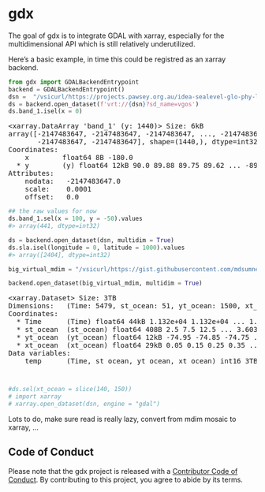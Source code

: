 
<!-- README.md is generated from README.Rmd. Please edit that file -->

# gdx

<!-- badges: start -->

<!-- badges: end -->

The goal of gdx is to integrate GDAL with xarray, especially for the
multidimensional API which is still relatively underutilized.

Here’s a basic example, in time this could be registred as an xarray
backend.

``` python
from gdx import GDALBackendEntrypoint
backend = GDALBackendEntrypoint()
dsn =  "/vsicurl/https://projects.pawsey.org.au/idea-sealevel-glo-phy-l4-nrt-008-046/data.marine.copernicus.eu/SEALEVEL_GLO_PHY_L4_NRT_008_046/cmems_obs-sl_glo_phy-ssh_nrt_allsat-l4-duacs-0.125deg_P1D_202506/2025/08/nrt_global_allsat_phy_l4_20250825_20250825.nc"
ds = backend.open_dataset(f'vrt://{dsn}?sd_name=vgos')
ds.band_1.isel(x = 0)
```

<div><svg style="position: absolute; width: 0; height: 0; overflow: hidden">
<defs>
<symbol id="icon-database" viewBox="0 0 32 32">
<path d="M16 0c-8.837 0-16 2.239-16 5v4c0 2.761 7.163 5 16 5s16-2.239 16-5v-4c0-2.761-7.163-5-16-5z"></path>
<path d="M16 17c-8.837 0-16-2.239-16-5v6c0 2.761 7.163 5 16 5s16-2.239 16-5v-6c0 2.761-7.163 5-16 5z"></path>
<path d="M16 26c-8.837 0-16-2.239-16-5v6c0 2.761 7.163 5 16 5s16-2.239 16-5v-6c0 2.761-7.163 5-16 5z"></path>
</symbol>
<symbol id="icon-file-text2" viewBox="0 0 32 32">
<path d="M28.681 7.159c-0.694-0.947-1.662-2.053-2.724-3.116s-2.169-2.030-3.116-2.724c-1.612-1.182-2.393-1.319-2.841-1.319h-15.5c-1.378 0-2.5 1.121-2.5 2.5v27c0 1.378 1.122 2.5 2.5 2.5h23c1.378 0 2.5-1.122 2.5-2.5v-19.5c0-0.448-0.137-1.23-1.319-2.841zM24.543 5.457c0.959 0.959 1.712 1.825 2.268 2.543h-4.811v-4.811c0.718 0.556 1.584 1.309 2.543 2.268zM28 29.5c0 0.271-0.229 0.5-0.5 0.5h-23c-0.271 0-0.5-0.229-0.5-0.5v-27c0-0.271 0.229-0.5 0.5-0.5 0 0 15.499-0 15.5 0v7c0 0.552 0.448 1 1 1h7v19.5z"></path>
<path d="M23 26h-14c-0.552 0-1-0.448-1-1s0.448-1 1-1h14c0.552 0 1 0.448 1 1s-0.448 1-1 1z"></path>
<path d="M23 22h-14c-0.552 0-1-0.448-1-1s0.448-1 1-1h14c0.552 0 1 0.448 1 1s-0.448 1-1 1z"></path>
<path d="M23 18h-14c-0.552 0-1-0.448-1-1s0.448-1 1-1h14c0.552 0 1 0.448 1 1s-0.448 1-1 1z"></path>
</symbol>
</defs>
</svg>
<style>/* CSS stylesheet for displaying xarray objects in jupyterlab.
 *
 */
&#10;:root {
  --xr-font-color0: var(
    --jp-content-font-color0,
    var(--pst-color-text-base rgba(0, 0, 0, 1))
  );
  --xr-font-color2: var(
    --jp-content-font-color2,
    var(--pst-color-text-base, rgba(0, 0, 0, 0.54))
  );
  --xr-font-color3: var(
    --jp-content-font-color3,
    var(--pst-color-text-base, rgba(0, 0, 0, 0.38))
  );
  --xr-border-color: var(
    --jp-border-color2,
    hsl(from var(--pst-color-on-background, white) h s calc(l - 10))
  );
  --xr-disabled-color: var(
    --jp-layout-color3,
    hsl(from var(--pst-color-on-background, white) h s calc(l - 40))
  );
  --xr-background-color: var(
    --jp-layout-color0,
    var(--pst-color-on-background, white)
  );
  --xr-background-color-row-even: var(
    --jp-layout-color1,
    hsl(from var(--pst-color-on-background, white) h s calc(l - 5))
  );
  --xr-background-color-row-odd: var(
    --jp-layout-color2,
    hsl(from var(--pst-color-on-background, white) h s calc(l - 15))
  );
}
&#10;html[theme="dark"],
html[data-theme="dark"],
body[data-theme="dark"],
body.vscode-dark {
  --xr-font-color0: var(
    --jp-content-font-color0,
    var(--pst-color-text-base, rgba(255, 255, 255, 1))
  );
  --xr-font-color2: var(
    --jp-content-font-color2,
    var(--pst-color-text-base, rgba(255, 255, 255, 0.54))
  );
  --xr-font-color3: var(
    --jp-content-font-color3,
    var(--pst-color-text-base, rgba(255, 255, 255, 0.38))
  );
  --xr-border-color: var(
    --jp-border-color2,
    hsl(from var(--pst-color-on-background, #111111) h s calc(l + 10))
  );
  --xr-disabled-color: var(
    --jp-layout-color3,
    hsl(from var(--pst-color-on-background, #111111) h s calc(l + 40))
  );
  --xr-background-color: var(
    --jp-layout-color0,
    var(--pst-color-on-background, #111111)
  );
  --xr-background-color-row-even: var(
    --jp-layout-color1,
    hsl(from var(--pst-color-on-background, #111111) h s calc(l + 5))
  );
  --xr-background-color-row-odd: var(
    --jp-layout-color2,
    hsl(from var(--pst-color-on-background, #111111) h s calc(l + 15))
  );
}
&#10;.xr-wrap {
  display: block !important;
  min-width: 300px;
  max-width: 700px;
}
&#10;.xr-text-repr-fallback {
  /* fallback to plain text repr when CSS is not injected (untrusted notebook) */
  display: none;
}
&#10;.xr-header {
  padding-top: 6px;
  padding-bottom: 6px;
  margin-bottom: 4px;
  border-bottom: solid 1px var(--xr-border-color);
}
&#10;.xr-header > div,
.xr-header > ul {
  display: inline;
  margin-top: 0;
  margin-bottom: 0;
}
&#10;.xr-obj-type,
.xr-array-name {
  margin-left: 2px;
  margin-right: 10px;
}
&#10;.xr-obj-type {
  color: var(--xr-font-color2);
}
&#10;.xr-sections {
  padding-left: 0 !important;
  display: grid;
  grid-template-columns: 150px auto auto 1fr 0 20px 0 20px;
}
&#10;.xr-section-item {
  display: contents;
}
&#10;.xr-section-item input {
  display: inline-block;
  opacity: 0;
  height: 0;
}
&#10;.xr-section-item input + label {
  color: var(--xr-disabled-color);
  border: 2px solid transparent !important;
}
&#10;.xr-section-item input:enabled + label {
  cursor: pointer;
  color: var(--xr-font-color2);
}
&#10;.xr-section-item input:focus + label {
  border: 2px solid var(--xr-font-color0) !important;
}
&#10;.xr-section-item input:enabled + label:hover {
  color: var(--xr-font-color0);
}
&#10;.xr-section-summary {
  grid-column: 1;
  color: var(--xr-font-color2);
  font-weight: 500;
}
&#10;.xr-section-summary > span {
  display: inline-block;
  padding-left: 0.5em;
}
&#10;.xr-section-summary-in:disabled + label {
  color: var(--xr-font-color2);
}
&#10;.xr-section-summary-in + label:before {
  display: inline-block;
  content: "►";
  font-size: 11px;
  width: 15px;
  text-align: center;
}
&#10;.xr-section-summary-in:disabled + label:before {
  color: var(--xr-disabled-color);
}
&#10;.xr-section-summary-in:checked + label:before {
  content: "▼";
}
&#10;.xr-section-summary-in:checked + label > span {
  display: none;
}
&#10;.xr-section-summary,
.xr-section-inline-details {
  padding-top: 4px;
  padding-bottom: 4px;
}
&#10;.xr-section-inline-details {
  grid-column: 2 / -1;
}
&#10;.xr-section-details {
  display: none;
  grid-column: 1 / -1;
  margin-bottom: 5px;
}
&#10;.xr-section-summary-in:checked ~ .xr-section-details {
  display: contents;
}
&#10;.xr-array-wrap {
  grid-column: 1 / -1;
  display: grid;
  grid-template-columns: 20px auto;
}
&#10;.xr-array-wrap > label {
  grid-column: 1;
  vertical-align: top;
}
&#10;.xr-preview {
  color: var(--xr-font-color3);
}
&#10;.xr-array-preview,
.xr-array-data {
  padding: 0 5px !important;
  grid-column: 2;
}
&#10;.xr-array-data,
.xr-array-in:checked ~ .xr-array-preview {
  display: none;
}
&#10;.xr-array-in:checked ~ .xr-array-data,
.xr-array-preview {
  display: inline-block;
}
&#10;.xr-dim-list {
  display: inline-block !important;
  list-style: none;
  padding: 0 !important;
  margin: 0;
}
&#10;.xr-dim-list li {
  display: inline-block;
  padding: 0;
  margin: 0;
}
&#10;.xr-dim-list:before {
  content: "(";
}
&#10;.xr-dim-list:after {
  content: ")";
}
&#10;.xr-dim-list li:not(:last-child):after {
  content: ",";
  padding-right: 5px;
}
&#10;.xr-has-index {
  font-weight: bold;
}
&#10;.xr-var-list,
.xr-var-item {
  display: contents;
}
&#10;.xr-var-item > div,
.xr-var-item label,
.xr-var-item > .xr-var-name span {
  background-color: var(--xr-background-color-row-even);
  border-color: var(--xr-background-color-row-odd);
  margin-bottom: 0;
  padding-top: 2px;
}
&#10;.xr-var-item > .xr-var-name:hover span {
  padding-right: 5px;
}
&#10;.xr-var-list > li:nth-child(odd) > div,
.xr-var-list > li:nth-child(odd) > label,
.xr-var-list > li:nth-child(odd) > .xr-var-name span {
  background-color: var(--xr-background-color-row-odd);
  border-color: var(--xr-background-color-row-even);
}
&#10;.xr-var-name {
  grid-column: 1;
}
&#10;.xr-var-dims {
  grid-column: 2;
}
&#10;.xr-var-dtype {
  grid-column: 3;
  text-align: right;
  color: var(--xr-font-color2);
}
&#10;.xr-var-preview {
  grid-column: 4;
}
&#10;.xr-index-preview {
  grid-column: 2 / 5;
  color: var(--xr-font-color2);
}
&#10;.xr-var-name,
.xr-var-dims,
.xr-var-dtype,
.xr-preview,
.xr-attrs dt {
  white-space: nowrap;
  overflow: hidden;
  text-overflow: ellipsis;
  padding-right: 10px;
}
&#10;.xr-var-name:hover,
.xr-var-dims:hover,
.xr-var-dtype:hover,
.xr-attrs dt:hover {
  overflow: visible;
  width: auto;
  z-index: 1;
}
&#10;.xr-var-attrs,
.xr-var-data,
.xr-index-data {
  display: none;
  border-top: 2px dotted var(--xr-background-color);
  padding-bottom: 20px !important;
  padding-top: 10px !important;
}
&#10;.xr-var-attrs-in + label,
.xr-var-data-in + label,
.xr-index-data-in + label {
  padding: 0 1px;
}
&#10;.xr-var-attrs-in:checked ~ .xr-var-attrs,
.xr-var-data-in:checked ~ .xr-var-data,
.xr-index-data-in:checked ~ .xr-index-data {
  display: block;
}
&#10;.xr-var-data > table {
  float: right;
}
&#10;.xr-var-data > pre,
.xr-index-data > pre,
.xr-var-data > table > tbody > tr {
  background-color: transparent !important;
}
&#10;.xr-var-name span,
.xr-var-data,
.xr-index-name div,
.xr-index-data,
.xr-attrs {
  padding-left: 25px !important;
}
&#10;.xr-attrs,
.xr-var-attrs,
.xr-var-data,
.xr-index-data {
  grid-column: 1 / -1;
}
&#10;dl.xr-attrs {
  padding: 0;
  margin: 0;
  display: grid;
  grid-template-columns: 125px auto;
}
&#10;.xr-attrs dt,
.xr-attrs dd {
  padding: 0;
  margin: 0;
  float: left;
  padding-right: 10px;
  width: auto;
}
&#10;.xr-attrs dt {
  font-weight: normal;
  grid-column: 1;
}
&#10;.xr-attrs dt:hover span {
  display: inline-block;
  background: var(--xr-background-color);
  padding-right: 10px;
}
&#10;.xr-attrs dd {
  grid-column: 2;
  white-space: pre-wrap;
  word-break: break-all;
}
&#10;.xr-icon-database,
.xr-icon-file-text2,
.xr-no-icon {
  display: inline-block;
  vertical-align: middle;
  width: 1em;
  height: 1.5em !important;
  stroke-width: 0;
  stroke: currentColor;
  fill: currentColor;
}
&#10;.xr-var-attrs-in:checked + label > .xr-icon-file-text2,
.xr-var-data-in:checked + label > .xr-icon-database,
.xr-index-data-in:checked + label > .xr-icon-database {
  color: var(--xr-font-color0);
  filter: drop-shadow(1px 1px 5px var(--xr-font-color2));
  stroke-width: 0.8px;
}
</style><pre class='xr-text-repr-fallback'>&lt;xarray.DataArray &#x27;band_1&#x27; (y: 1440)&gt; Size: 6kB
array([-2147483647, -2147483647, -2147483647, ..., -2147483647,
       -2147483647, -2147483647], shape=(1440,), dtype=int32)
Coordinates:
    x        float64 8B -180.0
  * y        (y) float64 12kB 90.0 89.88 89.75 89.62 ... -89.62 -89.75 -89.88
Attributes:
    nodata:   -2147483647.0
    scale:    0.0001
    offset:   0.0</pre><div class='xr-wrap' style='display:none'><div class='xr-header'><div class='xr-obj-type'>xarray.DataArray</div><div class='xr-array-name'>'band_1'</div><ul class='xr-dim-list'><li><span class='xr-has-index'>y</span>: 1440</li></ul></div><ul class='xr-sections'><li class='xr-section-item'><div class='xr-array-wrap'><input id='section-58d2cef0-a662-4b63-a603-25e725f80a8f' class='xr-array-in' type='checkbox' checked><label for='section-58d2cef0-a662-4b63-a603-25e725f80a8f' title='Show/hide data repr'><svg class='icon xr-icon-database'><use xlink:href='#icon-database'></use></svg></label><div class='xr-array-preview xr-preview'><span>-2147483647 -2147483647 -2147483647 ... -2147483647 -2147483647</span></div><div class='xr-array-data'><pre>array([-2147483647, -2147483647, -2147483647, ..., -2147483647,
       -2147483647, -2147483647], shape=(1440,), dtype=int32)</pre></div></div></li><li class='xr-section-item'><input id='section-126a8da7-1e0f-4682-b325-b247f0feb170' class='xr-section-summary-in' type='checkbox'  checked><label for='section-126a8da7-1e0f-4682-b325-b247f0feb170' class='xr-section-summary' >Coordinates: <span>(2)</span></label><div class='xr-section-inline-details'></div><div class='xr-section-details'><ul class='xr-var-list'><li class='xr-var-item'><div class='xr-var-name'><span>x</span></div><div class='xr-var-dims'>()</div><div class='xr-var-dtype'>float64</div><div class='xr-var-preview xr-preview'>-180.0</div><input id='attrs-aecb3dcc-72a2-4aa6-854f-d5f7eff8026d' class='xr-var-attrs-in' type='checkbox' disabled><label for='attrs-aecb3dcc-72a2-4aa6-854f-d5f7eff8026d' title='Show/Hide attributes'><svg class='icon xr-icon-file-text2'><use xlink:href='#icon-file-text2'></use></svg></label><input id='data-d6738ff0-6f92-4a73-bb47-fa42f855a487' class='xr-var-data-in' type='checkbox'><label for='data-d6738ff0-6f92-4a73-bb47-fa42f855a487' title='Show/Hide data repr'><svg class='icon xr-icon-database'><use xlink:href='#icon-database'></use></svg></label><div class='xr-var-attrs'><dl class='xr-attrs'></dl></div><div class='xr-var-data'><pre>array(-180.)</pre></div></li><li class='xr-var-item'><div class='xr-var-name'><span class='xr-has-index'>y</span></div><div class='xr-var-dims'>(y)</div><div class='xr-var-dtype'>float64</div><div class='xr-var-preview xr-preview'>90.0 89.88 89.75 ... -89.75 -89.88</div><input id='attrs-70ff3797-1b33-4002-a9bc-c4bbe0d76326' class='xr-var-attrs-in' type='checkbox' disabled><label for='attrs-70ff3797-1b33-4002-a9bc-c4bbe0d76326' title='Show/Hide attributes'><svg class='icon xr-icon-file-text2'><use xlink:href='#icon-file-text2'></use></svg></label><input id='data-bd47357a-3229-4771-9a1f-177dc59615cf' class='xr-var-data-in' type='checkbox'><label for='data-bd47357a-3229-4771-9a1f-177dc59615cf' title='Show/Hide data repr'><svg class='icon xr-icon-database'><use xlink:href='#icon-database'></use></svg></label><div class='xr-var-attrs'><dl class='xr-attrs'></dl></div><div class='xr-var-data'><pre>array([ 90.   ,  89.875,  89.75 , ..., -89.625, -89.75 , -89.875],
      shape=(1440,))</pre></div></li></ul></div></li><li class='xr-section-item'><input id='section-5aed8f11-d3cf-453a-8584-d52a4c19d12e' class='xr-section-summary-in' type='checkbox'  ><label for='section-5aed8f11-d3cf-453a-8584-d52a4c19d12e' class='xr-section-summary' >Indexes: <span>(1)</span></label><div class='xr-section-inline-details'></div><div class='xr-section-details'><ul class='xr-var-list'><li class='xr-var-item'><div class='xr-index-name'><div>y</div></div><div class='xr-index-preview'>PandasIndex</div><input type='checkbox' disabled/><label></label><input id='index-2c4ca6a3-dc78-41bb-9bd6-56186e612371' class='xr-index-data-in' type='checkbox'/><label for='index-2c4ca6a3-dc78-41bb-9bd6-56186e612371' title='Show/Hide index repr'><svg class='icon xr-icon-database'><use xlink:href='#icon-database'></use></svg></label><div class='xr-index-data'><pre>PandasIndex(Index([   90.0,  89.875,   89.75,  89.625,    89.5,  89.375,   89.25,  89.125,
          89.0,  88.875,
       ...
        -88.75, -88.875,   -89.0, -89.125,  -89.25, -89.375,   -89.5, -89.625,
        -89.75, -89.875],
      dtype=&#x27;float64&#x27;, name=&#x27;y&#x27;, length=1440))</pre></div></li></ul></div></li><li class='xr-section-item'><input id='section-dde7c950-be56-4273-9aee-8add0ed24965' class='xr-section-summary-in' type='checkbox'  checked><label for='section-dde7c950-be56-4273-9aee-8add0ed24965' class='xr-section-summary' >Attributes: <span>(3)</span></label><div class='xr-section-inline-details'></div><div class='xr-section-details'><dl class='xr-attrs'><dt><span>nodata :</span></dt><dd>-2147483647.0</dd><dt><span>scale :</span></dt><dd>0.0001</dd><dt><span>offset :</span></dt><dd>0.0</dd></dl></div></li></ul></div></div>

``` python
## the raw values for now
ds.band_1.sel(x = 100, y = -50).values
#> array(441, dtype=int32)

ds = backend.open_dataset(dsn, multidim = True) 
ds.sla.isel(longitude = 0, latitude = 1000).values
#> array([2404], dtype=int32)

big_virtual_mdim = "/vsicurl/https://gist.githubusercontent.com/mdsumner/18c5d302d00b9a456bb73d30ac758764/raw/f26e1b2e202f759d6aace4d7deb3e04ea3c85f15/mdim.vrt"

backend.open_dataset(big_virtual_mdim, multidim = True)
```

<div><svg style="position: absolute; width: 0; height: 0; overflow: hidden">
<defs>
<symbol id="icon-database" viewBox="0 0 32 32">
<path d="M16 0c-8.837 0-16 2.239-16 5v4c0 2.761 7.163 5 16 5s16-2.239 16-5v-4c0-2.761-7.163-5-16-5z"></path>
<path d="M16 17c-8.837 0-16-2.239-16-5v6c0 2.761 7.163 5 16 5s16-2.239 16-5v-6c0 2.761-7.163 5-16 5z"></path>
<path d="M16 26c-8.837 0-16-2.239-16-5v6c0 2.761 7.163 5 16 5s16-2.239 16-5v-6c0 2.761-7.163 5-16 5z"></path>
</symbol>
<symbol id="icon-file-text2" viewBox="0 0 32 32">
<path d="M28.681 7.159c-0.694-0.947-1.662-2.053-2.724-3.116s-2.169-2.030-3.116-2.724c-1.612-1.182-2.393-1.319-2.841-1.319h-15.5c-1.378 0-2.5 1.121-2.5 2.5v27c0 1.378 1.122 2.5 2.5 2.5h23c1.378 0 2.5-1.122 2.5-2.5v-19.5c0-0.448-0.137-1.23-1.319-2.841zM24.543 5.457c0.959 0.959 1.712 1.825 2.268 2.543h-4.811v-4.811c0.718 0.556 1.584 1.309 2.543 2.268zM28 29.5c0 0.271-0.229 0.5-0.5 0.5h-23c-0.271 0-0.5-0.229-0.5-0.5v-27c0-0.271 0.229-0.5 0.5-0.5 0 0 15.499-0 15.5 0v7c0 0.552 0.448 1 1 1h7v19.5z"></path>
<path d="M23 26h-14c-0.552 0-1-0.448-1-1s0.448-1 1-1h14c0.552 0 1 0.448 1 1s-0.448 1-1 1z"></path>
<path d="M23 22h-14c-0.552 0-1-0.448-1-1s0.448-1 1-1h14c0.552 0 1 0.448 1 1s-0.448 1-1 1z"></path>
<path d="M23 18h-14c-0.552 0-1-0.448-1-1s0.448-1 1-1h14c0.552 0 1 0.448 1 1s-0.448 1-1 1z"></path>
</symbol>
</defs>
</svg>
<style>/* CSS stylesheet for displaying xarray objects in jupyterlab.
 *
 */
&#10;:root {
  --xr-font-color0: var(
    --jp-content-font-color0,
    var(--pst-color-text-base rgba(0, 0, 0, 1))
  );
  --xr-font-color2: var(
    --jp-content-font-color2,
    var(--pst-color-text-base, rgba(0, 0, 0, 0.54))
  );
  --xr-font-color3: var(
    --jp-content-font-color3,
    var(--pst-color-text-base, rgba(0, 0, 0, 0.38))
  );
  --xr-border-color: var(
    --jp-border-color2,
    hsl(from var(--pst-color-on-background, white) h s calc(l - 10))
  );
  --xr-disabled-color: var(
    --jp-layout-color3,
    hsl(from var(--pst-color-on-background, white) h s calc(l - 40))
  );
  --xr-background-color: var(
    --jp-layout-color0,
    var(--pst-color-on-background, white)
  );
  --xr-background-color-row-even: var(
    --jp-layout-color1,
    hsl(from var(--pst-color-on-background, white) h s calc(l - 5))
  );
  --xr-background-color-row-odd: var(
    --jp-layout-color2,
    hsl(from var(--pst-color-on-background, white) h s calc(l - 15))
  );
}
&#10;html[theme="dark"],
html[data-theme="dark"],
body[data-theme="dark"],
body.vscode-dark {
  --xr-font-color0: var(
    --jp-content-font-color0,
    var(--pst-color-text-base, rgba(255, 255, 255, 1))
  );
  --xr-font-color2: var(
    --jp-content-font-color2,
    var(--pst-color-text-base, rgba(255, 255, 255, 0.54))
  );
  --xr-font-color3: var(
    --jp-content-font-color3,
    var(--pst-color-text-base, rgba(255, 255, 255, 0.38))
  );
  --xr-border-color: var(
    --jp-border-color2,
    hsl(from var(--pst-color-on-background, #111111) h s calc(l + 10))
  );
  --xr-disabled-color: var(
    --jp-layout-color3,
    hsl(from var(--pst-color-on-background, #111111) h s calc(l + 40))
  );
  --xr-background-color: var(
    --jp-layout-color0,
    var(--pst-color-on-background, #111111)
  );
  --xr-background-color-row-even: var(
    --jp-layout-color1,
    hsl(from var(--pst-color-on-background, #111111) h s calc(l + 5))
  );
  --xr-background-color-row-odd: var(
    --jp-layout-color2,
    hsl(from var(--pst-color-on-background, #111111) h s calc(l + 15))
  );
}
&#10;.xr-wrap {
  display: block !important;
  min-width: 300px;
  max-width: 700px;
}
&#10;.xr-text-repr-fallback {
  /* fallback to plain text repr when CSS is not injected (untrusted notebook) */
  display: none;
}
&#10;.xr-header {
  padding-top: 6px;
  padding-bottom: 6px;
  margin-bottom: 4px;
  border-bottom: solid 1px var(--xr-border-color);
}
&#10;.xr-header > div,
.xr-header > ul {
  display: inline;
  margin-top: 0;
  margin-bottom: 0;
}
&#10;.xr-obj-type,
.xr-array-name {
  margin-left: 2px;
  margin-right: 10px;
}
&#10;.xr-obj-type {
  color: var(--xr-font-color2);
}
&#10;.xr-sections {
  padding-left: 0 !important;
  display: grid;
  grid-template-columns: 150px auto auto 1fr 0 20px 0 20px;
}
&#10;.xr-section-item {
  display: contents;
}
&#10;.xr-section-item input {
  display: inline-block;
  opacity: 0;
  height: 0;
}
&#10;.xr-section-item input + label {
  color: var(--xr-disabled-color);
  border: 2px solid transparent !important;
}
&#10;.xr-section-item input:enabled + label {
  cursor: pointer;
  color: var(--xr-font-color2);
}
&#10;.xr-section-item input:focus + label {
  border: 2px solid var(--xr-font-color0) !important;
}
&#10;.xr-section-item input:enabled + label:hover {
  color: var(--xr-font-color0);
}
&#10;.xr-section-summary {
  grid-column: 1;
  color: var(--xr-font-color2);
  font-weight: 500;
}
&#10;.xr-section-summary > span {
  display: inline-block;
  padding-left: 0.5em;
}
&#10;.xr-section-summary-in:disabled + label {
  color: var(--xr-font-color2);
}
&#10;.xr-section-summary-in + label:before {
  display: inline-block;
  content: "►";
  font-size: 11px;
  width: 15px;
  text-align: center;
}
&#10;.xr-section-summary-in:disabled + label:before {
  color: var(--xr-disabled-color);
}
&#10;.xr-section-summary-in:checked + label:before {
  content: "▼";
}
&#10;.xr-section-summary-in:checked + label > span {
  display: none;
}
&#10;.xr-section-summary,
.xr-section-inline-details {
  padding-top: 4px;
  padding-bottom: 4px;
}
&#10;.xr-section-inline-details {
  grid-column: 2 / -1;
}
&#10;.xr-section-details {
  display: none;
  grid-column: 1 / -1;
  margin-bottom: 5px;
}
&#10;.xr-section-summary-in:checked ~ .xr-section-details {
  display: contents;
}
&#10;.xr-array-wrap {
  grid-column: 1 / -1;
  display: grid;
  grid-template-columns: 20px auto;
}
&#10;.xr-array-wrap > label {
  grid-column: 1;
  vertical-align: top;
}
&#10;.xr-preview {
  color: var(--xr-font-color3);
}
&#10;.xr-array-preview,
.xr-array-data {
  padding: 0 5px !important;
  grid-column: 2;
}
&#10;.xr-array-data,
.xr-array-in:checked ~ .xr-array-preview {
  display: none;
}
&#10;.xr-array-in:checked ~ .xr-array-data,
.xr-array-preview {
  display: inline-block;
}
&#10;.xr-dim-list {
  display: inline-block !important;
  list-style: none;
  padding: 0 !important;
  margin: 0;
}
&#10;.xr-dim-list li {
  display: inline-block;
  padding: 0;
  margin: 0;
}
&#10;.xr-dim-list:before {
  content: "(";
}
&#10;.xr-dim-list:after {
  content: ")";
}
&#10;.xr-dim-list li:not(:last-child):after {
  content: ",";
  padding-right: 5px;
}
&#10;.xr-has-index {
  font-weight: bold;
}
&#10;.xr-var-list,
.xr-var-item {
  display: contents;
}
&#10;.xr-var-item > div,
.xr-var-item label,
.xr-var-item > .xr-var-name span {
  background-color: var(--xr-background-color-row-even);
  border-color: var(--xr-background-color-row-odd);
  margin-bottom: 0;
  padding-top: 2px;
}
&#10;.xr-var-item > .xr-var-name:hover span {
  padding-right: 5px;
}
&#10;.xr-var-list > li:nth-child(odd) > div,
.xr-var-list > li:nth-child(odd) > label,
.xr-var-list > li:nth-child(odd) > .xr-var-name span {
  background-color: var(--xr-background-color-row-odd);
  border-color: var(--xr-background-color-row-even);
}
&#10;.xr-var-name {
  grid-column: 1;
}
&#10;.xr-var-dims {
  grid-column: 2;
}
&#10;.xr-var-dtype {
  grid-column: 3;
  text-align: right;
  color: var(--xr-font-color2);
}
&#10;.xr-var-preview {
  grid-column: 4;
}
&#10;.xr-index-preview {
  grid-column: 2 / 5;
  color: var(--xr-font-color2);
}
&#10;.xr-var-name,
.xr-var-dims,
.xr-var-dtype,
.xr-preview,
.xr-attrs dt {
  white-space: nowrap;
  overflow: hidden;
  text-overflow: ellipsis;
  padding-right: 10px;
}
&#10;.xr-var-name:hover,
.xr-var-dims:hover,
.xr-var-dtype:hover,
.xr-attrs dt:hover {
  overflow: visible;
  width: auto;
  z-index: 1;
}
&#10;.xr-var-attrs,
.xr-var-data,
.xr-index-data {
  display: none;
  border-top: 2px dotted var(--xr-background-color);
  padding-bottom: 20px !important;
  padding-top: 10px !important;
}
&#10;.xr-var-attrs-in + label,
.xr-var-data-in + label,
.xr-index-data-in + label {
  padding: 0 1px;
}
&#10;.xr-var-attrs-in:checked ~ .xr-var-attrs,
.xr-var-data-in:checked ~ .xr-var-data,
.xr-index-data-in:checked ~ .xr-index-data {
  display: block;
}
&#10;.xr-var-data > table {
  float: right;
}
&#10;.xr-var-data > pre,
.xr-index-data > pre,
.xr-var-data > table > tbody > tr {
  background-color: transparent !important;
}
&#10;.xr-var-name span,
.xr-var-data,
.xr-index-name div,
.xr-index-data,
.xr-attrs {
  padding-left: 25px !important;
}
&#10;.xr-attrs,
.xr-var-attrs,
.xr-var-data,
.xr-index-data {
  grid-column: 1 / -1;
}
&#10;dl.xr-attrs {
  padding: 0;
  margin: 0;
  display: grid;
  grid-template-columns: 125px auto;
}
&#10;.xr-attrs dt,
.xr-attrs dd {
  padding: 0;
  margin: 0;
  float: left;
  padding-right: 10px;
  width: auto;
}
&#10;.xr-attrs dt {
  font-weight: normal;
  grid-column: 1;
}
&#10;.xr-attrs dt:hover span {
  display: inline-block;
  background: var(--xr-background-color);
  padding-right: 10px;
}
&#10;.xr-attrs dd {
  grid-column: 2;
  white-space: pre-wrap;
  word-break: break-all;
}
&#10;.xr-icon-database,
.xr-icon-file-text2,
.xr-no-icon {
  display: inline-block;
  vertical-align: middle;
  width: 1em;
  height: 1.5em !important;
  stroke-width: 0;
  stroke: currentColor;
  fill: currentColor;
}
&#10;.xr-var-attrs-in:checked + label > .xr-icon-file-text2,
.xr-var-data-in:checked + label > .xr-icon-database,
.xr-index-data-in:checked + label > .xr-icon-database {
  color: var(--xr-font-color0);
  filter: drop-shadow(1px 1px 5px var(--xr-font-color2));
  stroke-width: 0.8px;
}
</style><pre class='xr-text-repr-fallback'>&lt;xarray.Dataset&gt; Size: 3TB
Dimensions:   (Time: 5479, st_ocean: 51, yt_ocean: 1500, xt_ocean: 3600)
Coordinates:
  * Time      (Time) float64 44kB 1.132e+04 1.132e+04 ... 1.68e+04 1.68e+04
  * st_ocean  (st_ocean) float64 408B 2.5 7.5 12.5 ... 3.603e+03 4.509e+03
  * yt_ocean  (yt_ocean) float64 12kB -74.95 -74.85 -74.75 ... 74.75 74.85 74.95
  * xt_ocean  (xt_ocean) float64 29kB 0.05 0.15 0.25 0.35 ... 359.8 359.9 360.0
Data variables:
    temp      (Time, st_ocean, yt_ocean, xt_ocean) int16 3TB ...</pre><div class='xr-wrap' style='display:none'><div class='xr-header'><div class='xr-obj-type'>xarray.Dataset</div></div><ul class='xr-sections'><li class='xr-section-item'><input id='section-b915a228-0ed9-4019-a1e4-9fcad30be0b2' class='xr-section-summary-in' type='checkbox' disabled ><label for='section-b915a228-0ed9-4019-a1e4-9fcad30be0b2' class='xr-section-summary'  title='Expand/collapse section'>Dimensions:</label><div class='xr-section-inline-details'><ul class='xr-dim-list'><li><span class='xr-has-index'>Time</span>: 5479</li><li><span class='xr-has-index'>st_ocean</span>: 51</li><li><span class='xr-has-index'>yt_ocean</span>: 1500</li><li><span class='xr-has-index'>xt_ocean</span>: 3600</li></ul></div><div class='xr-section-details'></div></li><li class='xr-section-item'><input id='section-0b41f81b-479b-4fa8-8096-372b58fef177' class='xr-section-summary-in' type='checkbox'  checked><label for='section-0b41f81b-479b-4fa8-8096-372b58fef177' class='xr-section-summary' >Coordinates: <span>(4)</span></label><div class='xr-section-inline-details'></div><div class='xr-section-details'><ul class='xr-var-list'><li class='xr-var-item'><div class='xr-var-name'><span class='xr-has-index'>Time</span></div><div class='xr-var-dims'>(Time)</div><div class='xr-var-dtype'>float64</div><div class='xr-var-preview xr-preview'>1.132e+04 1.132e+04 ... 1.68e+04</div><input id='attrs-901dda52-68dc-4e74-90a4-e07781b66450' class='xr-var-attrs-in' type='checkbox' ><label for='attrs-901dda52-68dc-4e74-90a4-e07781b66450' title='Show/Hide attributes'><svg class='icon xr-icon-file-text2'><use xlink:href='#icon-file-text2'></use></svg></label><input id='data-550d728a-fcc9-4dba-b5a0-e5910f8cd5dc' class='xr-var-data-in' type='checkbox'><label for='data-550d728a-fcc9-4dba-b5a0-e5910f8cd5dc' title='Show/Hide data repr'><svg class='icon xr-icon-database'><use xlink:href='#icon-database'></use></svg></label><div class='xr-var-attrs'><dl class='xr-attrs'><dt><span>bounds :</span></dt><dd>Time_bnds</dd><dt><span>calendar :</span></dt><dd>GREGORIAN</dd><dt><span>calendar_type :</span></dt><dd>GREGORIAN</dd><dt><span>cartesian_axis :</span></dt><dd>T</dd><dt><span>cell_methods :</span></dt><dd>Time: mean</dd><dt><span>long_name :</span></dt><dd>Time</dd></dl></div><div class='xr-var-data'><pre>array([11323.5, 11324.5, 11325.5, ..., 16799.5, 16800.5, 16801.5],
      shape=(5479,))</pre></div></li><li class='xr-var-item'><div class='xr-var-name'><span class='xr-has-index'>st_ocean</span></div><div class='xr-var-dims'>(st_ocean)</div><div class='xr-var-dtype'>float64</div><div class='xr-var-preview xr-preview'>2.5 7.5 ... 3.603e+03 4.509e+03</div><input id='attrs-abc87566-d28e-4378-b59d-ef82ebf6139a' class='xr-var-attrs-in' type='checkbox' ><label for='attrs-abc87566-d28e-4378-b59d-ef82ebf6139a' title='Show/Hide attributes'><svg class='icon xr-icon-file-text2'><use xlink:href='#icon-file-text2'></use></svg></label><input id='data-0e95096e-6464-4936-a770-7b0f63f236b1' class='xr-var-data-in' type='checkbox'><label for='data-0e95096e-6464-4936-a770-7b0f63f236b1' title='Show/Hide data repr'><svg class='icon xr-icon-database'><use xlink:href='#icon-database'></use></svg></label><div class='xr-var-attrs'><dl class='xr-attrs'><dt><span>cartesian_axis :</span></dt><dd>Z</dd><dt><span>edges :</span></dt><dd>st_edges_ocean</dd><dt><span>long_name :</span></dt><dd>tcell zstar depth</dd><dt><span>positive :</span></dt><dd>down</dd></dl></div><div class='xr-var-data'><pre>array([2.500000e+00, 7.500000e+00, 1.250000e+01, 1.751539e+01, 2.266702e+01,
       2.816938e+01, 3.421801e+01, 4.095498e+01, 4.845498e+01, 5.671801e+01,
       6.566938e+01, 7.516702e+01, 8.501539e+01, 9.500000e+01, 1.050000e+02,
       1.150000e+02, 1.250000e+02, 1.350000e+02, 1.450000e+02, 1.550000e+02,
       1.650000e+02, 1.750000e+02, 1.850000e+02, 1.950000e+02, 2.051899e+02,
       2.170545e+02, 2.331943e+02, 2.558842e+02, 2.866090e+02, 3.258842e+02,
       3.731943e+02, 4.270545e+02, 4.851899e+02, 5.455111e+02, 6.104156e+02,
       6.859268e+02, 7.759268e+02, 8.804156e+02, 9.955111e+02, 1.115313e+03,
       1.238354e+03, 1.368157e+03, 1.507734e+03, 1.658157e+03, 1.818354e+03,
       1.985313e+03, 2.165180e+03, 2.431101e+03, 2.894842e+03, 3.603101e+03,
       4.509180e+03])</pre></div></li><li class='xr-var-item'><div class='xr-var-name'><span class='xr-has-index'>yt_ocean</span></div><div class='xr-var-dims'>(yt_ocean)</div><div class='xr-var-dtype'>float64</div><div class='xr-var-preview xr-preview'>-74.95 -74.85 ... 74.85 74.95</div><input id='attrs-9dd73fef-8881-4416-b7ed-05543f3df059' class='xr-var-attrs-in' type='checkbox' ><label for='attrs-9dd73fef-8881-4416-b7ed-05543f3df059' title='Show/Hide attributes'><svg class='icon xr-icon-file-text2'><use xlink:href='#icon-file-text2'></use></svg></label><input id='data-cb2318db-aeaf-45ad-b34b-3569086f2613' class='xr-var-data-in' type='checkbox'><label for='data-cb2318db-aeaf-45ad-b34b-3569086f2613' title='Show/Hide data repr'><svg class='icon xr-icon-database'><use xlink:href='#icon-database'></use></svg></label><div class='xr-var-attrs'><dl class='xr-attrs'><dt><span>cartesian_axis :</span></dt><dd>Y</dd><dt><span>domain_decomposition :</span></dt><dd>(1, 1500, 1, 150)</dd><dt><span>long_name :</span></dt><dd>tcell latitude</dd></dl></div><div class='xr-var-data'><pre>array([-74.949997, -74.849997, -74.749997, ...,  74.75    ,  74.85    ,
        74.95    ], shape=(1500,))</pre></div></li><li class='xr-var-item'><div class='xr-var-name'><span class='xr-has-index'>xt_ocean</span></div><div class='xr-var-dims'>(xt_ocean)</div><div class='xr-var-dtype'>float64</div><div class='xr-var-preview xr-preview'>0.05 0.15 0.25 ... 359.9 360.0</div><input id='attrs-a4ec1296-f5bf-4e10-9463-0c55e0587f4b' class='xr-var-attrs-in' type='checkbox' ><label for='attrs-a4ec1296-f5bf-4e10-9463-0c55e0587f4b' title='Show/Hide attributes'><svg class='icon xr-icon-file-text2'><use xlink:href='#icon-file-text2'></use></svg></label><input id='data-8a44bd60-a2c1-4a71-8513-51a40d1953eb' class='xr-var-data-in' type='checkbox'><label for='data-8a44bd60-a2c1-4a71-8513-51a40d1953eb' title='Show/Hide data repr'><svg class='icon xr-icon-database'><use xlink:href='#icon-database'></use></svg></label><div class='xr-var-attrs'><dl class='xr-attrs'><dt><span>cartesian_axis :</span></dt><dd>X</dd><dt><span>domain_decomposition :</span></dt><dd>(1, 3600, 1, 1800)</dd><dt><span>long_name :</span></dt><dd>tcell longitude</dd></dl></div><div class='xr-var-data'><pre>array([5.0000e-02, 1.5000e-01, 2.5000e-01, ..., 3.5975e+02, 3.5985e+02,
       3.5995e+02], shape=(3600,))</pre></div></li></ul></div></li><li class='xr-section-item'><input id='section-0c55fd5a-6d48-49d3-8f9c-912688264040' class='xr-section-summary-in' type='checkbox'  checked><label for='section-0c55fd5a-6d48-49d3-8f9c-912688264040' class='xr-section-summary' >Data variables: <span>(1)</span></label><div class='xr-section-inline-details'></div><div class='xr-section-details'><ul class='xr-var-list'><li class='xr-var-item'><div class='xr-var-name'><span>temp</span></div><div class='xr-var-dims'>(Time, st_ocean, yt_ocean, xt_ocean)</div><div class='xr-var-dtype'>int16</div><div class='xr-var-preview xr-preview'>...</div><input id='attrs-0c31982f-0710-41f0-a4d8-d12c02211e23' class='xr-var-attrs-in' type='checkbox' ><label for='attrs-0c31982f-0710-41f0-a4d8-d12c02211e23' title='Show/Hide attributes'><svg class='icon xr-icon-file-text2'><use xlink:href='#icon-file-text2'></use></svg></label><input id='data-72eb9379-f041-4dea-b168-68f2b295f165' class='xr-var-data-in' type='checkbox'><label for='data-72eb9379-f041-4dea-b168-68f2b295f165' title='Show/Hide data repr'><svg class='icon xr-icon-database'><use xlink:href='#icon-database'></use></svg></label><div class='xr-var-attrs'><dl class='xr-attrs'><dt><span>cell_methods :</span></dt><dd>time: mean Time: mean</dd><dt><span>coordinates :</span></dt><dd>geolon_t geolat_t</dd><dt><span>long_name :</span></dt><dd>Potential temperature</dd><dt><span>packing :</span></dt><dd>4</dd><dt><span>standard_name :</span></dt><dd>sea_water_potential_temperature</dd><dt><span>time_avg_info :</span></dt><dd>average_T1,average_T2,average_DT</dd><dt><span>valid_range :</span></dt><dd>(-32767, 32767)</dd></dl></div><div class='xr-var-data'><pre>[1508916600000 values with dtype=int16]</pre></div></li></ul></div></li><li class='xr-section-item'><input id='section-29d3bc4f-9bb3-44a9-abb8-d783b2673f0f' class='xr-section-summary-in' type='checkbox'  ><label for='section-29d3bc4f-9bb3-44a9-abb8-d783b2673f0f' class='xr-section-summary' >Indexes: <span>(4)</span></label><div class='xr-section-inline-details'></div><div class='xr-section-details'><ul class='xr-var-list'><li class='xr-var-item'><div class='xr-index-name'><div>Time</div></div><div class='xr-index-preview'>PandasIndex</div><input type='checkbox' disabled/><label></label><input id='index-23d3e448-8185-4622-8deb-f107c0231841' class='xr-index-data-in' type='checkbox'/><label for='index-23d3e448-8185-4622-8deb-f107c0231841' title='Show/Hide index repr'><svg class='icon xr-icon-database'><use xlink:href='#icon-database'></use></svg></label><div class='xr-index-data'><pre>PandasIndex(Index([11323.5, 11324.5, 11325.5, 11326.5, 11327.5, 11328.5, 11329.5, 11330.5,
       11331.5, 11332.5,
       ...
       16792.5, 16793.5, 16794.5, 16795.5, 16796.5, 16797.5, 16798.5, 16799.5,
       16800.5, 16801.5],
      dtype=&#x27;float64&#x27;, name=&#x27;Time&#x27;, length=5479))</pre></div></li><li class='xr-var-item'><div class='xr-index-name'><div>st_ocean</div></div><div class='xr-index-preview'>PandasIndex</div><input type='checkbox' disabled/><label></label><input id='index-41dcc812-340a-4221-a229-b8216e690ee9' class='xr-index-data-in' type='checkbox'/><label for='index-41dcc812-340a-4221-a229-b8216e690ee9' title='Show/Hide index repr'><svg class='icon xr-icon-database'><use xlink:href='#icon-database'></use></svg></label><div class='xr-index-data'><pre>PandasIndex(Index([               2.5,                7.5,               12.5,
       17.515390396118164, 22.667020797729492,  28.16938018798828,
         34.2180061340332,  40.95497512817383,  48.45497512817383,
         56.7180061340332,  65.66938018798828,  75.16702270507812,
        85.01538848876953,               95.0,              105.0,
                    115.0,              125.0,              135.0,
                    145.0,              155.0,              165.0,
                    175.0,              185.0,              195.0,
        205.1898956298828,  217.0544891357422, 233.19432067871094,
        255.8842315673828,  286.6089782714844, 325.88421630859375,
           373.1943359375,  427.0544738769531,  485.1899108886719,
        545.5111083984375,  610.4156494140625,     685.9267578125,
           775.9267578125,  880.4156494140625,  995.5111083984375,
       1115.3133544921875, 1238.3538818359375,  1368.157470703125,
         1507.73388671875,  1658.157470703125, 1818.3538818359375,
       1985.3133544921875,   2165.18017578125,   2431.10107421875,
           2894.841796875,   3603.10107421875,   4509.18017578125],
      dtype=&#x27;float64&#x27;, name=&#x27;st_ocean&#x27;))</pre></div></li><li class='xr-var-item'><div class='xr-index-name'><div>yt_ocean</div></div><div class='xr-index-preview'>PandasIndex</div><input type='checkbox' disabled/><label></label><input id='index-c23bed0a-48a6-48b2-879a-d2218bc4320f' class='xr-index-data-in' type='checkbox'/><label for='index-c23bed0a-48a6-48b2-879a-d2218bc4320f' title='Show/Hide index repr'><svg class='icon xr-icon-database'><use xlink:href='#icon-database'></use></svg></label><div class='xr-index-data'><pre>PandasIndex(Index([-74.94999694824219, -74.84999695015112, -74.74999695206007,
       -74.64999695396901, -74.54999695587794, -74.44999695778688,
       -74.34999695969583, -74.24999696160477,  -74.1499969635137,
       -74.04999696542264,
       ...
        74.05000020743807,  74.15000020552915,   74.2500002036202,
        74.35000020171125,  74.45000019980233,  74.55000019789338,
        74.65000019598443,  74.75000019407551,  74.85000019216656,
        74.95000019025761],
      dtype=&#x27;float64&#x27;, name=&#x27;yt_ocean&#x27;, length=1500))</pre></div></li><li class='xr-var-item'><div class='xr-index-name'><div>xt_ocean</div></div><div class='xr-index-preview'>PandasIndex</div><input type='checkbox' disabled/><label></label><input id='index-a9cbe6c0-5d6a-41cc-b896-438ce386e92c' class='xr-index-data-in' type='checkbox'/><label for='index-a9cbe6c0-5d6a-41cc-b896-438ce386e92c' title='Show/Hide index repr'><svg class='icon xr-icon-database'><use xlink:href='#icon-database'></use></svg></label><div class='xr-index-data'><pre>PandasIndex(Index([0.05000000074505806, 0.15000000444505387,  0.2500000081450497,
        0.3500000118450455,  0.4500000155450413,  0.5500000192450372,
        0.6500000229450329,  0.7500000266450287,  0.8500000303450246,
        0.9500000340450204,
       ...
        359.05001328373004,  359.15001328743006,     359.25001329113,
        359.35001329483003,     359.45001329853,     359.55001330223,
        359.65001330593003,     359.75001330963,     359.85001331333,
        359.95001331702997],
      dtype=&#x27;float64&#x27;, name=&#x27;xt_ocean&#x27;, length=3600))</pre></div></li></ul></div></li><li class='xr-section-item'><input id='section-67c89502-853b-42f8-8d88-a41d3c81c70c' class='xr-section-summary-in' type='checkbox' disabled ><label for='section-67c89502-853b-42f8-8d88-a41d3c81c70c' class='xr-section-summary'  title='Expand/collapse section'>Attributes: <span>(0)</span></label><div class='xr-section-inline-details'></div><div class='xr-section-details'><dl class='xr-attrs'></dl></div></li></ul></div></div>

``` python


#ds.sel(xt_ocean = slice(140, 150))
# import xarray
# xarray.open_dataset(dsn, engine = "gdal")
```

Lots to do, make sure read is really lazy, convert from mdim mosaic to
xarray, …

## Code of Conduct

Please note that the gdx project is released with a [Contributor Code of
Conduct](https://contributor-covenant.org/version/2/1/CODE_OF_CONDUCT.html).
By contributing to this project, you agree to abide by its terms.
